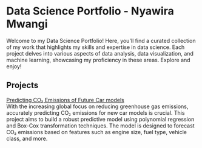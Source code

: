# Data Science Portfolio - Nyawira Mwangi
Welcome to my Data Science Portfolio! Here, you'll find a curated collection of my work that highlights my skills and expertise in data science. Each project delves into various aspects of data analysis, data visualization, and machine learning, showcasing my proficiency in these areas. Explore and enjoy!
## Projects
[Predicting CO₂ Emissions of Future Car models](https://www.github.com//Nyawira-Mwangi/Predicting-CO2-Emissions-Future-Car-Models/tree/main) <br>
With the increasing global focus on reducing greenhouse gas emissions, accurately predicting CO₂ emissions for new car models is crucial. This project aims to build a robust predictive model using polynomial regression and Box-Cox transformation techniques. The model is designed to forecast CO₂ emissions based on features such as engine size, fuel type, vehicle class, and more.
